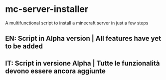 # mc-server-installer
A multifunctional script to install a minecraft server in just a few steps

## EN: Script in Alpha version | All features have yet to be added
## IT: Script in versione Alpha | Tutte le funzionalità devono essere ancora aggiunte
